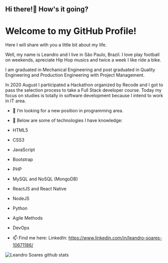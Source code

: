 ## Hi there!👋 How's it going?

# Welcome to my GitHub Profile!

Here I will share with you a little bit about my life.

Well, my name is Leandro and I live in São Paulo, Brazil. I love play football on weekends, apreciate Hip Hop musics and twice a week I like ride a bike.

I am graduated in Mechanical Engineering and post graduated in Quality Engineering and Production Engineering with Project Management.

In 2020 August I participated a Hackathon organized by Recode and I got to pass the selection process to take a Full Stack developer course. Today my focus on studies is totally in software development because I intend to work in IT area.

- 🔭 I’m looking for a new position in programming area.

- 🌱 Below are some of technologies I have knowledge:

- HTML5
- CSS3
- JavaScript
- Bootstrap
- PHP
- MySQL and NoSQL (MongoDB)
- ReactJS and React Native
- NodeJS
- Python
- Agile Methods
- DevOps

- 📫 Find me here: LinkedIn: https://www.linkedin.com/in/leandro-soares-10671186/

![Leandro Soares github stats](https://github-readme-stats.vercel.app/api?username=LeandroSoares31&show_icons=true&theme=radical)
